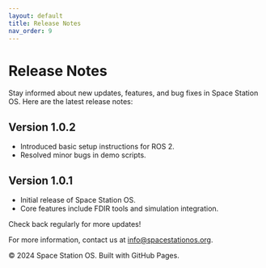 ```yaml
---
layout: default
title: Release Notes
nav_order: 9
---
```


# Release Notes

Stay informed about new updates, features, and bug fixes in Space Station OS. Here are the latest release notes:

## Version 1.0.2

- Introduced basic setup instructions for ROS 2.
- Resolved minor bugs in demo scripts.

## Version 1.0.1

- Initial release of Space Station OS.
- Core features include FDIR tools and simulation integration.

Check back regularly for more updates!

For more information, contact us at [info@spacestationos.org](mailto:info@spacestationos.org).

© 2024 Space Station OS. Built with GitHub Pages.
